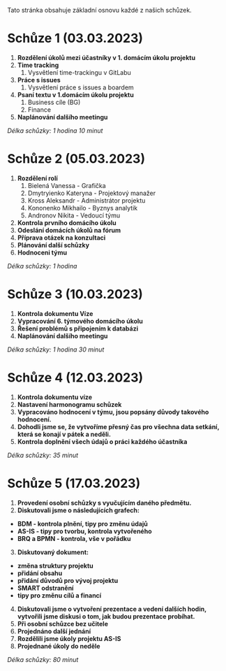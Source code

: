 Tato stránka obsahuje základní osnovu každé z našich schůzek.


# **Schůze 1 (03.03.2023)**

1. **Rozdělení úkolů mezi účastníky v 1. domácím úkolu projektu**  
2. **Time tracking**
   1. Vysvětlení time-trackingu v GitLabu   
3. **Práce s issues**
   1. Vysvětlení práce s issues a boardem  
4. **Psaní textu v 1.domácím úkolu projektu**
   1. Business cíle (BG) 
   2. Finance  
5. **Naplánování dalšího meetingu**

_Délka schůzky: 1 hodina 10 minut_ 

# **Schůze 2 (05.03.2023)**

1. **Rozdělení rolí** 
     1. Bielená Vanessa - Grafička
     2. Dmytryienko Kateryna - Projektový manažer
     3. Kross Aleksandr - Administrátor projektu
     4. Kononenko Mikhailo - Byznys analytik
     5. Andronov Nikita - Vedoucí týmu
2. **Kontrola prvního domácího úkolu**  
3. **Odeslání domácích úkolů na fórum**
4. **Příprava otázek na konzultaci**
5. **Plánování další schůzky**
6. **Hodnoceni týmu**

_Délka schůzky: 1 hodina_ 


# **Schůze 3 (10.03.2023)**

1. **Kontrola dokumentu Víze**
2. **Vypracování 6. týmového domácího úkolu**
3. **Řešení problémů s připojením k databázi**
4. **Naplánování dalšího meetingu**

_Délka schůzky: 1 hodina 30 minut_ 




# **Schůze 4 (12.03.2023)**

1. **Kontrola dokumentu víze** 
2. **Nastavení harmonogramu schůzek**
3. **Vypracováno hodnocení v týmu, jsou popsány důvody takového hodnocení.**
4. **Dohodli jsme se, že vytvoříme přesný čas pro všechna data setkání, která se konají v pátek a neděli.**
5. **Kontrola doplnění všech údajů o práci každého účastníka**

_Délka schůzky: 35 minut_ 







# **Schůze 5 (17.03.2023)**

1. **Provedení osobní schůzky s vyučujícím daného předmětu.**
2. **Diskutovali jsme o následujících grafech:**
- **BDM - kontrola plnění, tipy pro změnu údajů**
- **AS-IS - tipy pro tvorbu, kontrola vytvořeného**
- **BRQ a BPMN - kontrola, vše v pořádku**
3. **Diskutovaný dokument:**
- **změna struktury projektu**
- **přidání obsahu**
- **přidání důvodů pro vývoj projektu**
- **SMART odstranění**
- **tipy pro změnu cílů a financí**
4. **Diskutovali jsme o vytvoření prezentace a vedení dalších hodin, vytvořili jsme diskusi o tom, jak budou prezentace probíhat.**
1. **Při osobní schůzce bez učitele**
2. **Projednáno další jednání**
3. **Rozdělili jsme úkoly projektu AS-IS**
4. **Projednané úkoly do neděle**

_Délka schůzky: 80 minut_ 